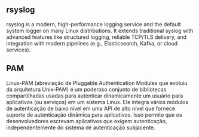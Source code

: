 ## rsyslog
rsyslog is a modern, high-performance logging service and the default system logger on many Linux distributions. It extends traditional syslog with advanced features like structured logging, reliable TCP/TLS delivery, and integration with modern pipelines (e.g., Elasticsearch, Kafka, or cloud services).

## PAM 
Linux-PAM (abreviação de Pluggable Authentication Modules que evoluiu da arquitetura Unix-PAM) é um poderoso conjunto de bibliotecas compartilhadas usadas para autenticar dinamicamente um usuário para aplicativos (ou serviços) em um sistema Linux.
Ele integra vários módulos de autenticação de baixo nível em uma API de alto nível que fornece suporte de autenticação dinâmica para aplicativos. Isso permite que os desenvolvedores escrevam aplicativos que exigem autenticação, independentemente do sistema de autenticação subjacente.

